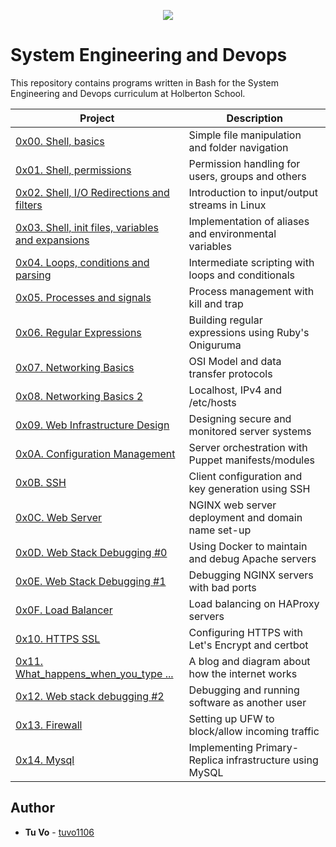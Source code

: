 <p align="center">
  <img src="http://www.holbertonschool.com/holberton-logo.png">
</p>

# System Engineering and Devops

This repository contains programs written in Bash for the System Engineering and Devops curriculum at Holberton School.

| Project                                                                                                                           | Description                                           |
| --------------------------------------------------------------------------------------------------------------------------------- | ----------------------------------------------------- |
| [0x00. Shell, basics ](./0x00-shell_basics)                                                                                       | Simple file manipulation and folder navigation        |
| [0x01. Shell, permissions ](./0x01-shell_permissions)                                                                             | Permission handling for users, groups and others      |
| [0x02. Shell, I/O Redirections and filters ](./0x02-shell_redirections)                                                           | Introduction to input/output streams in Linux         |
| [0x03. Shell, init files, variables and expansions ](./0x03-shell_variables_expansions)                                           | Implementation of aliases and environmental variables |
| [0x04. Loops, conditions and parsing ](./0x04-loops_conditions_and_parsing)                                                       | Intermediate scripting with loops and conditionals    |
| [0x05. Processes and signals ](./0x05-processes_and_signals)                                                                      | Process management with kill and trap                 |
| [0x06. Regular Expressions ](./0x06-)                                                                                             | Building regular expressions using Ruby's Oniguruma   |
| [0x07. Networking Basics ](./0x07-networking_basics)                                                                              | OSI Model and data transfer protocols                 |
| [0x08. Networking Basics 2 ](./0x08-networking_basics_2)                                                                          | Localhost, IPv4 and /etc/hosts                        |
| [0x09. Web Infrastructure Design ](./0x09-web_infrastructure_design)                                                              | Designing secure and monitored server systems         |
| [0x0A. Configuration Management ](./0x0A-configuration_management)                                                                | Server orchestration with Puppet manifests/modules    |
| [0x0B. SSH ](./0x0B-ssh)                                                                                                          | Client configuration and key generation using SSH     |
| [0x0C. Web Server ](./0x0C-web_server)                                                                                            | NGINX web server deployment and domain name set-up    |
| [0x0D. Web Stack Debugging #0 ](./0x0D-web_stack_debugging_0)                                                                     | Using Docker to maintain and debug Apache servers     |
| [0x0E. Web Stack Debugging #1 ](./0x0E-web_stack_debugging_1)                                                                     | Debugging NGINX servers with bad ports                |
| [0x0F. Load Balancer](./0x0F-load_balancer)                                                                                       | Load balancing on HAProxy servers                     |
| [0x10. HTTPS SSL](./0x10-https_ssl)                                                                                               | Configuring HTTPS with Let's Encrypt and certbot      |
| [0x11. What_happens_when_you_type \.\.\.](./0x11-what_happens_when_your_type_holbertonschool_com_in_your_browser_and_press_enter) | A blog and diagram about how the internet works       |
| [0x12. Web stack debugging #2](./0x12-web_stack_debugging_2)                                                                      | Debugging and running software as another user        |
| [0x13. Firewall](./0x13-firewall)                                                                                                 | Setting up UFW to block/allow incoming traffic        |
| [0x14. Mysql](./0x14-mysql)| Implementing Primary-Replica infrastructure using MySQL |

## Author

- **Tu Vo** - [tuvo1106](https:///github.com/tuvo1106)
